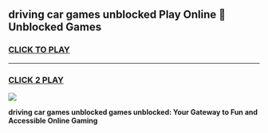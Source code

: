 
## driving car games unblocked Play Online 👋 Unblocked Games
<h3>
<a href="https://premium.freeplayer.one?title=driving_car_games_unblocked&ref=19F">CLICK TO PLAY</a></h3>
<hr>

<h3>
<a href="https://premium.freeplayer.one?title=driving_car_games_unblocked&ref=19F">CLICK 2 PLAY</a>
  
</h3>

<a href="https://premium.freeplayer.one?title=driving_car_games_unblocked&ref=19F"><img src="https://clearcache.store/games.png"></a>


**driving car games unblocked games unblocked: Your Gateway to Fun and Accessible Online Gaming**
